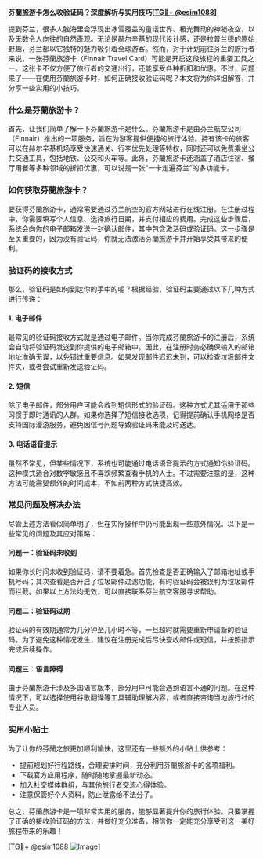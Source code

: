**芬蘭旅游卡怎么收验证码？深度解析与实用技巧[[TG💪+ @esim1088](https://t.me/s/esim1088)]**

提到芬兰，很多人脑海里会浮现出冰雪覆盖的童话世界、极光舞动的神秘夜空，以及无数令人向往的自然奇观。无论是赫尔辛基的现代设计感，还是拉普兰德的原始野趣，芬兰都以它独特的魅力吸引着全球游客。然而，对于计划前往芬兰的旅行者来说，一张芬蘭旅游卡（Finnair Travel Card）可能是开启这段旅程的重要工具之一。这张卡不仅方便了旅行者的交通出行，还能享受各种折扣和优惠。不过，问题来了——在使用芬蘭旅游卡时，如何正确接收验证码呢？本文将为你详细解答，并分享一些实用的小技巧。

### 什么是芬蘭旅游卡？

首先，让我们简单了解一下芬蘭旅游卡是什么。芬蘭旅游卡是由芬兰航空公司（Finnair）推出的一项服务，旨在为游客提供便捷的旅行体验。持有该卡的旅客可以在赫尔辛基机场享受快速通关、行李优先处理等特权，同时还可以免费乘坐公共交通工具，包括地铁、公交和火车等。此外，芬蘭旅游卡还涵盖了酒店住宿、餐厅用餐等多种领域的折扣优惠，可以说是一张“一卡走遍芬兰”的多功能卡。

### 如何获取芬蘭旅游卡？

要获得芬蘭旅游卡，通常需要通过芬兰航空的官方网站进行在线注册。在注册过程中，你需要填写个人信息、选择旅行日期，并支付相应的费用。完成这些步骤后，系统会向你的电子邮箱发送一封确认邮件，其中包含激活码或验证码。这一步骤是至关重要的，因为没有验证码，你就无法激活芬蘭旅游卡并开始享受其带来的便利。

### 验证码的接收方式

那么，验证码是如何到达你的手中的呢？根据经验，验证码主要通过以下几种方式进行传递：

#### 1. 电子邮件
最常见的验证码接收方式就是通过电子邮件。当你完成芬蘭旅游卡的注册后，系统会自动将验证码发送到你提供的电子邮箱中。因此，在注册时务必确保输入的邮箱地址准确无误，以免错过重要信息。如果发现邮件迟迟未到，可以检查垃圾邮件文件夹，或者尝试重新发送验证码。

#### 2. 短信
除了电子邮件，部分用户可能会收到短信形式的验证码。这种方式尤其适用于那些习惯于即时通讯的人群。如果你选择了短信接收选项，记得提前确认手机网络是否支持国际漫游服务，避免因信号问题导致验证码未能及时送达。

#### 3. 电话语音提示
虽然不常见，但某些情况下，系统也可能通过电话语音提示的方式通知你验证码。这种模式适合对数字敏感且不喜欢频繁查看手机的人士。不过需要注意的是，这种方法可能需要额外的时间成本，不如前两种方式快捷高效。

### 常见问题及解决办法

尽管上述方法看似简单明了，但在实际操作中仍可能出现一些意外情况。以下是一些常见的问题及其应对策略：

#### 问题一：验证码未收到
如果你长时间未收到验证码，请不要着急。首先检查是否正确输入了邮箱地址或手机号码；其次查看是否开启了垃圾邮件过滤功能，有时验证码会被误判为垃圾邮件而拦截。如果以上方法均无效，可以直接联系芬兰航空客服寻求帮助。

#### 问题二：验证码过期
验证码的有效期通常为几分钟至几小时不等，一旦超时就需要重新申请新的验证码。为了避免这种情况发生，建议在注册完成后尽快查收邮件或短信，并按照指示完成后续操作。

#### 问题三：语言障碍
由于芬蘭旅游卡涉及多国语言版本，部分用户可能会遇到语言不通的问题。在这种情况下，可以选择使用谷歌翻译等工具辅助理解内容，或者直接咨询当地旅行社的专业人员。

### 实用小贴士

为了让你的芬蘭之旅更加顺利愉快，这里还有一些额外的小贴士供参考：

- 提前规划好行程路线，合理安排时间，充分利用芬蘭旅游卡的各项福利。
- 下载官方应用程序，随时随地掌握最新动态。
- 加入社交媒体群组，与其他旅行者交流心得体验。
- 注意保管好个人资料，防止泄露给不法分子。

总之，芬蘭旅游卡是一项非常实用的服务，能够显著提升你的旅行体验。只要掌握了正确的接收验证码的方法，并做好充分准备，相信你一定能充分享受到这一美好旅程带来的乐趣！

[[TG💪+ @esim1088](https://t.me/s/esim1088) ![Image](https://i.postimg.cc/4NQfJmqS/Snipaste-2025-05-13-00-14-12.png)]